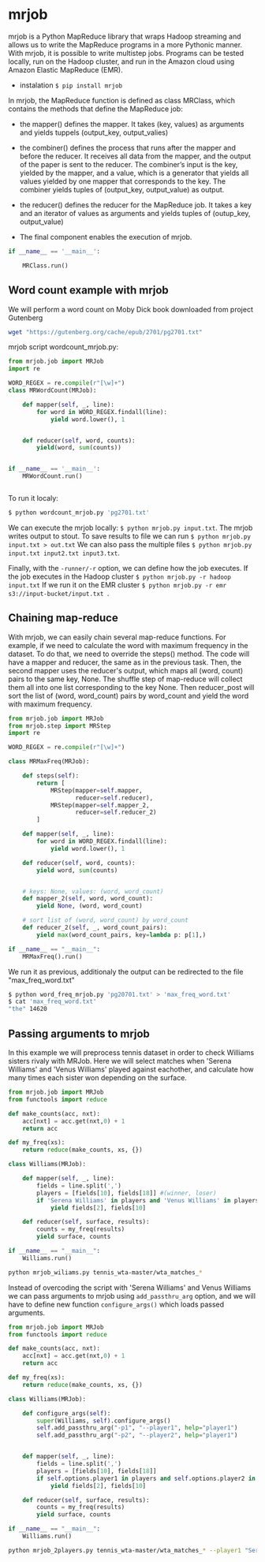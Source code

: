# mrjob

  mrjob is a Python MapReduce library that wraps Hadoop streaming and allows us to write the MapReduce programs in a more Pythonic manner. With mrjob, it is possible to write multistep jobs. Programs can be tested locally, run on the Hadoop cluster, and run in the Amazon cloud using Amazon Elastic MapReduce (EMR).

- instalation ```$ pip install mrjob ```

In mrjob, the MapReduce function is defined as class MRClass, which contains the methods that define the MapReduce job:

 - the mapper() defines the mapper. It takes (key, values) as arguments and yields tuppels (output_key, output_valies)

 - the combiner() defines the process that runs after the mapper and before the reducer. It receives all data from the mapper, and the output of the paper is sent to the reducer. The combiner’s input is the key, yielded by the mapper, and a value, which is a generator that yields all values yielded by one mapper that corresponds to the key. The combiner yields tuples of (output_key, output_value) as output.
 
 - the reducer() defines the reducer for the MapReduce job. It takes a key and an iterator of values as arguments and yields tuples of (outup_key, output_value)

- The final component enables the execution of mrjob. 

``` py
if __name__ == '__main__':

    MRClass.run()
```

## Word count example with mrjob

We will perform a word count on Moby Dick book downloaded from project Gutenberg
``` sh
wget "https://gutenberg.org/cache/epub/2701/pg2701.txt"
```

mrjob script wordcount_mrjob.py: 

``` py title="mrjob_wc.py"
from mrjob.job import MRJob
import re

WORD_REGEX = re.compile(r"[\w]+")
class MRWordCount(MRJob):

    def mapper(self, _, line):
        for word in WORD_REGEX.findall(line):
            yield word.lower(), 1


    def reducer(self, word, counts):
        yield(word, sum(counts))


if __name__ == '__main__':
    MRWordCount.run()



```

To run it localy:

``` sh
$ python wordcount_mrjob.py 'pg2701.txt'
```

We can execute the mrjob locally:  ```$ python mrjob.py input.txt```. The mrjob writes output to stout. To save results to file we can run  ```$ python mrjob.py input.txt > out.txt```
We can also pass the multiple files ```$ python mrjob.py input.txt input2.txt input3.txt```. 

Finally, with the ```-runner/-r``` option, we can define how the job executes. If the job executes in the Hadoop cluster  ```$ python mrjob.py -r hadoop input.txt``` If we run it on the EMR cluster  ```$ python mrjob.py -r emr s3://input-bucket/input.txt ```.

## Chaining map-reduce

With mrjob, we can easily chain several map-reduce functions. For example, if we need to calculate the word with maximum frequency in the dataset. To do that, we need to override the steps() method. The code will have a mapper and reducer, the same as in the previous task. Then, the second mapper uses the reducer's output, which maps all (word, count) pairs to the same key, None. The shuffle step of map-reduce will collect them all into one list corresponding to the key None. Then reducer_post will sort the list of (word, word_count) pairs by word_count and yield the word with maximum frequency. 

``` py title="mrjob_wf.py"
from mrjob.job import MRJob
from mrjob.step import MRStep
import re

WORD_REGEX = re.compile(r"[\w]+")

class MRMaxFreq(MRJob):

    def steps(self):
        return [
            MRStep(mapper=self.mapper,
                   reducer=self.reducer),
            MRStep(mapper=self.mapper_2,
                   reducer=self.reducer_2)
        ]

    def mapper(self, _, line):
        for word in WORD_REGEX.findall(line):
            yield word.lower(), 1

    def reducer(self, word, counts):
        yield word, sum(counts)


    # keys: None, values: (word, word_count)
    def mapper_2(self, word, word_count):
        yield None, (word, word_count)

    # sort list of (word, word_count) by word_count
    def reducer_2(self, _, word_count_pairs):
        yield max(word_count_pairs, key=lambda p: p[1],)

if __name__ == "__main__":
    MRMaxFreq().run()

```

We run it as previous, additionaly the output can be  redirected to the file "max_freq_word.txt"

``` sh
$ python word_freq_mrjob.py 'pg20701.txt' > 'max_freq_word.txt'
$ cat 'max_freq_word.txt'
"the" 14620
```

## Passing arguments to mrjob

In this example we will preprocess tennis dataset in order to check Williams sisters rivaly with MRJob. Here we will select matches when 'Serena Williams' and 'Venus Williams' played against eachother, and calculate how many times each sister won depending on the surface. 

``` py title="mrjob_williams.py"
from mrjob.job import MRJob
from functools import reduce

def make_counts(acc, nxt):
    acc[nxt] = acc.get(nxt,0) + 1
    return acc

def my_freq(xs):
    return reduce(make_counts, xs, {})

class Williams(MRJob):

    def mapper(self, _, line):
        fields = line.split(',')
        players = [fields[10], fields[18]] #(winner, loser)
        if 'Serena Williams' in players and 'Venus Williams' in players:
            yield fields[2], fields[10]

    def reducer(self, surface, results):
        counts = my_freq(results)
        yield surface, counts

if __name__ == "__main__":
    Williams.run()
```
``` sh 
python mrjob_wiliams.py tennis_wta-master/wta_matches_*
```

Instead of overcoding the script with 'Serena Williams' and Venus Williams we can pass arguments to mrjob using ```add_passthru_arg``` option, and we will have to define new function ```configure_args()``` which loads passed arguments.   

``` py title="mrjob_2players.py"
from mrjob.job import MRJob
from functools import reduce

def make_counts(acc, nxt):
    acc[nxt] = acc.get(nxt,0) + 1
    return acc

def my_freq(xs):
    return reduce(make_counts, xs, {})

class Williams(MRJob):

    def configure_args(self):
        super(Williams, self).configure_args()
        self.add_passthru_arg("-p1", "--player1", help="player1")
        self.add_passthru_arg("-p2", "--player2", help="player1")


    def mapper(self, _, line):
        fields = line.split(',')
        players = [fields[10], fields[18]]
        if self.options.player1 in players and self.options.player2 in players:
            yield fields[2], fields[10]

    def reducer(self, surface, results):
        counts = my_freq(results)
        yield surface, counts

if __name__ == "__main__":
    Williams.run()
```

``` sh
python mrjob_2players.py tennis_wta-master/wta_matches_* --player1 "Serena Williams" --player2 "Venus Williams"
```
